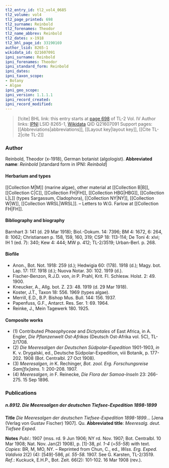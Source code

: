 ```yaml
---
tl2_entry_id: tl2_vol4_0685
tl2_volume: vol4
tl2_page_printed: 698
tl2_surname: Reinbold
tl2_forenames: Theodor
tl2_name_abbrev: Reinbold
tl2_dates: x-1918
tl2_bhl_page_id: 33190169
author_lsid: 8265-1
wikidata_id: Q21607091
ipni_surname: Reinbold
ipni_forenames: Theodor
ipni_standard_form: Reinbold
ipni_dates: 
ipni_taxon_scope: 
- Botany
- Algae
ipni_geo_scope: 
ipni_version: 1.1.1.1
ipni_record_created: 
ipni_record_modified:
---
```


> [!cite] BHL link: this entry starts at [page 698](https://www.biodiversitylibrary.org/page/33190169) of TL-2 Vol. IV
> Author links: [IPNI](https://www.ipni.org/a/8265-1) LSID 8265-1, [Wikidata](https://www.wikidata.org/wiki/Q21607091) QID Q21607091
> Support pages: [[Abbreviations|abbreviations]], [[Layout key|layout key]], [[Cite TL-2|cite TL-2]]

### Author

Reinbold, Theodor (x-1918), German botanist (algologist). 
**Abbreviated name**: *Reinbold* \[standard form in IPNI: *Reinbold*\]

#### Herbarium and types

[[Collection M|M]] (marine algae), other material at [[Collection B|B]], [[Collection C|C]], [[Collection FH|FH]], [[Collection HBG|HBG]], [[Collection L|L]] (types Sargassum, Cladophora), [[Collection NY|NY]], [[Collection W|W]], [[Collection WRSL|WRSL]]. – Letters to W.G. Farlow at [[Collection FH|FH]].

#### Bibliography and biography

Barnhart 3: 141 (d. 29 Mar 1918); Biol.-Dokum. 14: 7396; BM 4: 1672, 6: 264, 8: 1062; Christiansen p. 158, 159, 160, 319; CSP 18: 113-114; De Toni 4: xlvi; IH 1 (ed. 7): 340; Kew 4: 444; MW p. 412; TL-2/3519; Urban-Berl. p. 268.

#### Biofile

- Anon., Bot. Not. 1918: 259 (d.); Hedwigia 60: (178). 1918 (d.); Magy. bot. Lap. 17: 117. 1918 (d.); Nuova Notar. 30: 102. 1919 (d.).
- Fischer-Benzon, R.J.D. von, *in* P. Prahl, Krit. Fl. Schlesw. Holst. 2: 49. 1900.
- Kneucker, A., Allg. bot. Z. 23: 48. 1919 (d. 29 Mar 1918).
- Koster, J.T., Taxon 18: 556. 1969 (types algae).
- Merrill, E.D., B.P. Bishop Mus. Bull. 144: 156. 1937.
- Papenfuss, G.F., Antarct. Res. Ser. 1: 69. 1964.
- Reinke, J., Mein Tagewerk 180. 1925.

#### Composite works

- (1) Contributed *Phaeophyceae* and *Dictyotales* of East Africa, in A. Engler, *Die Pflanzenwelt Ost-Afrikas* (Deutsch Ost-Afrika vol. 5C), TL-2/1708.
- (2) *Die Meeresalgen der Deutschen Südpolar-Expedition* 1901-1903, *in* K. v. Drygalski, ed., Deutsche Südpolar-Expedition, viii Botanik, p. 177-202. 1908 (Bot. Centralbl. 27 Oct 1908).
- (3) *Meeresalgen, in* K. Rechinger, *Bot. zool. Erg. Forschungsreise Sam\[fix\]ains.* 1: 200-208. 1907.
- (4) *Meeresalgen, in* F. Reinecke, *Die Flora der Samoa-Inseln* 23: 266-275. 15 Sep 1896.

### Publications

##### n.8912. Die Meeresalgen der deutschen Tiefsee-Expedition 1898-1899

**Title**
*Die Meeresalgen der deutschen Tiefsee-Expedition 1898-1899*... \[Jena (Verlag von Gustav Fischer) 1907\]. Qu.
**Abbreviated title**: *Meeresalg. deut. Tiefsee Exped.*

**Notes**
*Publ*.: 1907 (mss. rd. 9 Jun 1906; NY rd. Nov. 1907; Bot. Centralbl. 10 Mar 1908; Nat. Nov. Jan(2) 1908), p. \[1\]-38, *pl. 1-4* (=*55-58*) with text. *Copies*: BR, M, MO, NY. – Reprinted from Chun, C., ed., *Wiss. Erg. Exped. Valdivia* 2(2) (4): \[549\]-586, *pl. 55-58.* 1907. See G. Karsten, TL-2/3519.
*Ref*.: Kuckuck, E.H.P., Bot. Zeit. 66(2): 101-102. 16 Mar 1908 (rev.).

